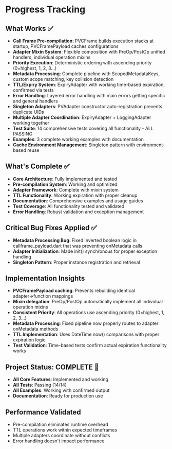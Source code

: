 # Progress Tracking

## What Works ✅
- **Call Frame Pre-compilation**: PVCFrame builds execution stacks at startup, PVCFramePayload caches configurations
- **Adapter Mixin System**: Flexible composition with PreOp/PostOp unified handlers, individual operation mixins
- **Priority Execution**: Deterministic ordering with ascending priority (0=highest, 1, 2, 3...)
- **Metadata Processing**: Complete pipeline with ScopedMetadataKeys, custom scope matching, key collision detection
- **TTL/Expiry System**: ExpiryAdapter with working time-based expiration, confirmed via tests
- **Error Handling**: Layered error handling with main errors getting specific and general handlers
- **Singleton Adapters**: PVAdapter constructor auto-registration prevents duplicate UIDs
- **Multiple Adapter Coordination**: ExpiryAdapter + LoggingAdapter working together
- **Test Suite**: 14 comprehensive tests covering all functionality - ALL PASSING
- **Examples**: 3 complete working examples with documentation
- **Cache Environment Management**: Singleton pattern with environment-based reuse

## What's Complete ✅
- **Core Architecture**: Fully implemented and tested
- **Pre-compilation System**: Working and optimized
- **Adapter Framework**: Complete with mixin system
- **TTL Functionality**: Working expiration with proper cleanup
- **Documentation**: Comprehensive examples and usage guides
- **Test Coverage**: All functionality tested and validated
- **Error Handling**: Robust validation and exception management

## Critical Bug Fixes Applied ✅
- **Metadata Processing Bug**: Fixed inverted boolean logic in callframe_payload.dart that was preventing onMetadata calls
- **Adapter Initialization**: Made init() synchronous for proper exception handling
- **Singleton Pattern**: Proper instance registration and retrieval

## Implementation Insights
- **PVCFramePayload caching**: Prevents rebuilding identical adapter→function mappings
- **Mixin delegation**: PreOp/PostOp automatically implement all individual operation mixins  
- **Consistent Priority**: All operations use ascending priority (0=highest, 1, 2, 3...)
- **Metadata Processing**: Fixed pipeline now properly routes to adapter onMetadata methods
- **TTL Implementation**: Uses DateTime.now() comparisons with proper expiration logic
- **Test Validation**: Time-based tests confirm actual expiration functionality works

## Project Status: COMPLETE 🎉
- **All Core Features**: Implemented and working
- **All Tests**: Passing (14/14)
- **All Examples**: Working with confirmed output
- **Documentation**: Ready for production use

## Performance Validated
- Pre-compilation eliminates runtime overhead
- TTL operations work within expected timeframes
- Multiple adapters coordinate without conflicts
- Error handling doesn't impact performance
